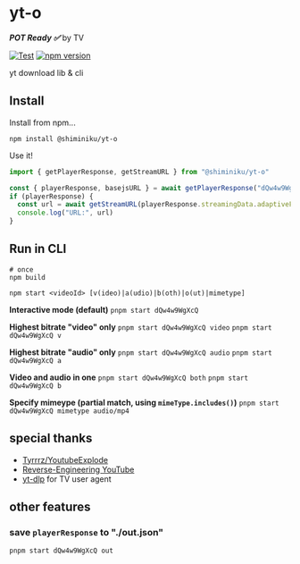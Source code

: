 # yt-o

_**POT Ready ✅️**_ by TV

[![Test](https://github.com/shiminiku/yt-o/actions/workflows/test.yml/badge.svg)](https://github.com/shiminiku/yt-o/actions/workflows/test.yml)
[![npm version](https://badge.fury.io/js/@shiminiku%2Fyt-o.svg)](https://badge.fury.io/js/@shiminiku%2Fyt-o)

yt download lib & cli

## Install

Install from npm...

```shell
npm install @shiminiku/yt-o
```

Use it!

```javascript
import { getPlayerResponse, getStreamURL } from "@shiminiku/yt-o"

const { playerResponse, basejsURL } = await getPlayerResponse("dQw4w9WgXcQ")
if (playerResponse) {
  const url = await getStreamURL(playerResponse.streamingData.adaptiveFormats[0], basejsURL)
  console.log("URL:", url)
}
```

## Run in CLI

```shell
# once
npm build

npm start <videoId> [v(ideo)|a(udio)|b(oth)|o(ut)|mimetype]
```

**Interactive mode (default)**
`pnpm start dQw4w9WgXcQ`

**Highest bitrate "video" only**
`pnpm start dQw4w9WgXcQ video`
`pnpm start dQw4w9WgXcQ v`

**Highest bitrate "audio" only**
`pnpm start dQw4w9WgXcQ audio`
`pnpm start dQw4w9WgXcQ a`

**Video and audio in one**
`pnpm start dQw4w9WgXcQ both`
`pnpm start dQw4w9WgXcQ b`

**Specify mimeype (partial match, using `mimeType.includes()`)**
`pnpm start dQw4w9WgXcQ mimetype audio/mp4`

## special thanks

- [Tyrrrz/YoutubeExplode](https://github.com/Tyrrrz/YoutubeExplode)
- [Reverse-Engineering YouTube](https://tyrrrz.me/blog/reverse-engineering-youtube)
- [yt-dlp](https://github.com/yt-dlp/yt-dlp) for TV user agent

## other features

### save `playerResponse` to "./out.json"

```shell
pnpm start dQw4w9WgXcQ out
```
